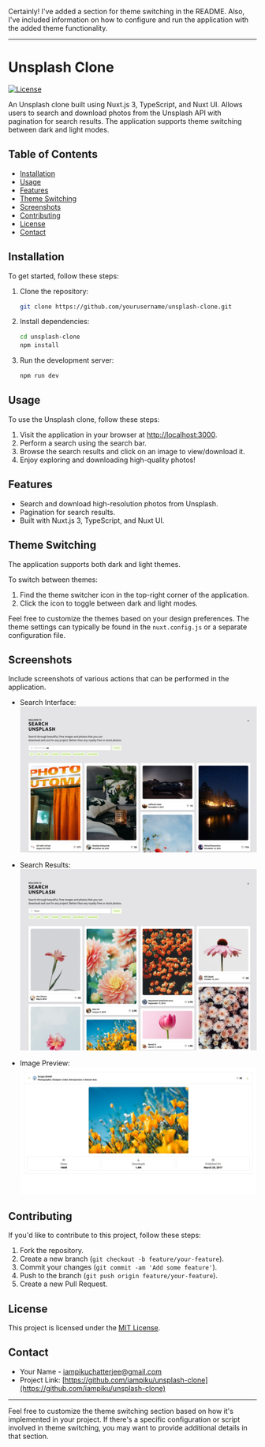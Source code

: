 Certainly! I've added a section for theme switching in the README. Also, I've included information on how to configure and run the application with the added theme functionality.

---

# Unsplash Clone

[![License](https://img.shields.io/badge/license-MIT-blue.svg)](LICENSE)

An Unsplash clone built using Nuxt.js 3, TypeScript, and Nuxt UI. Allows users to search and download photos from the Unsplash API with pagination for search results. The application supports theme switching between dark and light modes.

## Table of Contents

- [Installation](#installation)
- [Usage](#usage)
- [Features](#features)
- [Theme Switching](#theme-switching)
- [Screenshots](#screenshots)
- [Contributing](#contributing)
- [License](#license)
- [Contact](#contact)

## Installation

To get started, follow these steps:

1. Clone the repository:

   ```bash
   git clone https://github.com/yourusername/unsplash-clone.git
   ```

2. Install dependencies:

   ```bash
   cd unsplash-clone
   npm install
   ```

3. Run the development server:

   ```bash
   npm run dev
   ```

## Usage

To use the Unsplash clone, follow these steps:

1. Visit the application in your browser at [http://localhost:3000](http://localhost:3000).
2. Perform a search using the search bar.
3. Browse the search results and click on an image to view/download it.
4. Enjoy exploring and downloading high-quality photos!

## Features

- Search and download high-resolution photos from Unsplash.
- Pagination for search results.
- Built with Nuxt.js 3, TypeScript, and Nuxt UI.

## Theme Switching

The application supports both dark and light themes.

To switch between themes:

1. Find the theme switcher icon in the top-right corner of the application.
2. Click the icon to toggle between dark and light modes.

Feel free to customize the themes based on your design preferences. The theme settings can typically be found in the `nuxt.config.js` or a separate configuration file.

## Screenshots

Include screenshots of various actions that can be performed in the application.

- Search Interface:
  ![Search Interface](./screenshots/search-interface.jpeg)

- Search Results:
  ![Search Results](./screenshots/search-results.jpeg)

- Image Preview:
  ![Image Preview](./screenshots/image-preview.jpeg)

## Contributing

If you'd like to contribute to this project, follow these steps:

1. Fork the repository.
2. Create a new branch (`git checkout -b feature/your-feature`).
3. Commit your changes (`git commit -am 'Add some feature'`).
4. Push to the branch (`git push origin feature/your-feature`).
5. Create a new Pull Request.

## License

This project is licensed under the [MIT License](LICENSE).

## Contact

- Your Name - [iampikuchatterjee@gmail.com](mailto:iampikuchatterjee@gmail.com)
- Project Link: [https://github.com/iampiku/unsplash-clone](https://github.com/iampiku/unsplash-clone)

---

Feel free to customize the theme switching section based on how it's implemented in your project. If there's a specific configuration or script involved in theme switching, you may want to provide additional details in that section.
